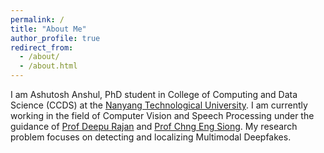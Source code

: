 ```yaml
---
permalink: /
title: "About Me"
author_profile: true
redirect_from: 
  - /about/
  - /about.html
---
```


I am Ashutosh Anshul, PhD student in College of Computing and Data Science (CCDS) at the [Nanyang Technological University](https://www.ntu.edu.sg/). I am currently working in the field of Computer Vision and Speech Processing under the guidance of [Prof Deepu Rajan](https://www3.ntu.edu.sg/home/ASDRajan/) and [Prof Chng Eng Siong](https://aseschng.github.io/intro1.html). My research problem focuses on detecting and localizing Multimodal Deepfakes.
